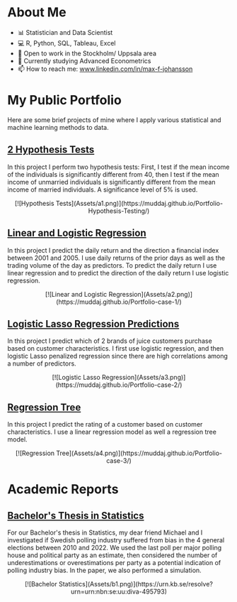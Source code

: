 # About Me
- 📊 Statistician and Data Scientist
- 💻 R, Python, SQL, Tableau, Excel
- 🔭 Open to work in the Stockholm/ Uppsala area
- 🌱 Currently studying Advanced Econometrics
- 📫 How to reach me: www.linkedin.com/in/max-f-johansson

# My Public Portfolio
Here are some brief projects of mine where I apply various statistical and machine learning methods to data. 

## [2 Hypothesis Tests](https://muddaj.github.io/Portfolio-Hypothesis-Testing/)

In this project I perform two hypothesis tests: First, I test if the mean income of the individuals is significantly different from 40, then I test if the mean income of unmarried individuals is significantly different from the mean income of married individuals. A significance level of 5% is used. 

<p align="center">
[![Hypothesis Tests](Assets/a1.png)](https://muddaj.github.io/Portfolio-Hypothesis-Testing/)
</p>

## [Linear and Logistic Regression](https://muddaj.github.io/Portfolio-case-1/)
In this project I predict the daily return and the direction a financial index between 2001 and 2005. I use daily returns of the prior days as well as the trading volume of the day as predictors. To predict the daily return I use linear regression and to predict the direction of the daily return I use logistic regression.  

<p align="center">
  [![Linear and Logistic Regression](Assets/a2.png)](https://muddaj.github.io/Portfolio-case-1/)
</p>

## [Logistic Lasso Regression Predictions](https://muddaj.github.io/Portfolio-case-2/)
In this project I predict which of 2 brands of juice customers purchase based on customer characteristics. I first use logistic regression, and then logistic Lasso penalized regression since there are high correlations among a number of predictors.

<p align="center">
  [![Logistic Lasso Regression](Assets/a3.png)](https://muddaj.github.io/Portfolio-case-2/)
</p>

## [Regression Tree](https://muddaj.github.io/Portfolio-case-3/)
In this project I predict the rating of a customer based on customer characteristics. I use a linear regression model as well a regression tree model. 

<p align="center">
  [![Regression Tree](Assets/a4.png)](https://muddaj.github.io/Portfolio-case-3/)
</p>

# Academic Reports

## [Bachelor's Thesis in Statistics](https://urn.kb.se/resolve?urn=urn:nbn:se:uu:diva-495793)
For our Bachelor's thesis in Statistics, my dear friend Michael and I investigated if Swedish polling industry suffered from bias in the 4 general elections between 2010 and 2022. We used the last poll per major polling house and political party as an estimate, then considered the number of underestimations or overestimations per party as a potential indication of polling industry bias. In the paper, we also performed a simulation.

<p align="center">
    [![Bachelor Statistics](Assets/b1.png)](https://urn.kb.se/resolve?urn=urn:nbn:se:uu:diva-495793)
</p>
